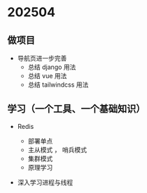 # 202504

## 做项目

- 导航页进一步完善
    - 总结 django 用法
    - 总结 vue 用法
    - 总结 tailwindcss 用法

## 学习（一个工具、一个基础知识）

- Redis
    - 部署单点
    - 主从模式 ， 哨兵模式
    - 集群模式
    - 原理学习

- 深入学习进程与线程
